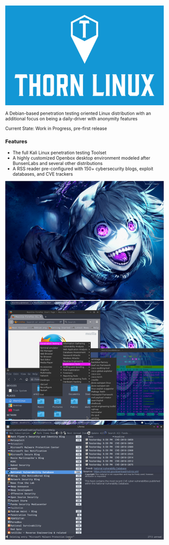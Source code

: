 ![Alt text](logo.png?raw=true)

A Debian-based penetration testing oriented Linux distribution with an additional focus on being a daily-driver with anonymity features

Current State: Work in Progress, pre-first release

### Features
* The full Kali Linux penetration testing Toolset
* A highly customized Openbox desktop environment modeled after BunsenLabs and several other distributions
* A RSS reader pre-configured with 150+ cybersecurity blogs, exploit databases, and CVE trackers

![Alt text](screen1.png?raw=true)
![Alt text](screen2.png?raw=true)
![Alt text](screen3.png?raw=true)
